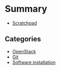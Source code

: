 # Summary

  * [Scratchpad](README.md)

## Categories

  * [OpenStack](openstack.md)
  * [Git](git.md)
  * [Software installation](install.md)
